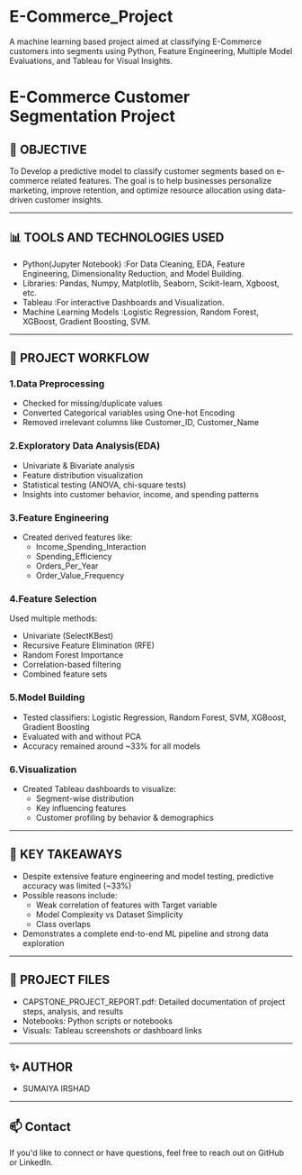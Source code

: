 # E-Commerce_Project
A machine learning based project aimed at classifying E-Commerce customers into segments using Python, Feature Engineering, Multiple Model Evaluations, and Tableau for Visual Insights.

# E-Commerce Customer Segmentation Project

## 📌 OBJECTIVE

To Develop a predictive model to classify customer segments based on e-commerce related features. The goal is to help businesses personalize marketing, improve retention, and optimize resource allocation using data-driven customer insights.

---

## 📊 TOOLS AND TECHNOLOGIES USED

- Python(Jupyter Notebook) :For Data Cleaning, EDA, Feature Engineering, Dimensionality Reduction, and Model Building.
- Libraries: Pandas, Numpy, Matplotlib, Seaborn, Scikit-learn, Xgboost, etc.
- Tableau :For interactive Dashboards and Visualization.
- Machine Learning Models :Logistic Regression, Random Forest, XGBoost, Gradient Boosting, SVM.

---

## 📁 PROJECT WORKFLOW

### 1.Data Preprocessing
- Checked for missing/duplicate values
- Converted Categorical variables using One-hot Encoding
- Removed irrelevant columns like Customer_ID, Customer_Name

### 2.Exploratory Data Analysis(EDA)
- Univariate & Bivariate analysis
- Feature distribution visualization
- Statistical testing (ANOVA, chi-square tests)
- Insights into customer behavior, income, and spending patterns

### 3.Feature Engineering
- Created derived features like:
  - Income_Spending_Interaction
  - Spending_Efficiency
  - Orders_Per_Year
  - Order_Value_Frequency

### 4.Feature Selection
Used multiple methods:
- Univariate (SelectKBest)
- Recursive Feature Elimination (RFE)
- Random Forest Importance
- Correlation-based filtering
- Combined feature sets

### 5.Model Building
- Tested classifiers: Logistic Regression, Random Forest, SVM, XGBoost, Gradient Boosting
- Evaluated with and without PCA
- Accuracy remained around ~33% for all models

### 6.Visualization
- Created Tableau dashboards to visualize:
  - Segment-wise distribution
  - Key influencing features
  - Customer profiling by behavior & demographics

---

## 📌 KEY TAKEAWAYS

- Despite extensive feature engineering and model testing, predictive accuracy was limited (~33%)
- Possible reasons include:
  - Weak correlation of features with Target variable
  - Model Complexity vs Dataset Simplicity
  - Class overlaps
- Demonstrates a complete end-to-end ML pipeline and strong data exploration

---

## 📂 PROJECT FILES

- CAPSTONE_PROJECT_REPORT.pdf: Detailed documentation of project steps, analysis, and results
- Notebooks: Python scripts or notebooks
- Visuals: Tableau screenshots or dashboard links

---

## ✨ AUTHOR

 - SUMAIYA IRSHAD

---

## 📫 Contact

If you'd like to connect or have questions, feel free to reach out on GitHub or LinkedIn.




